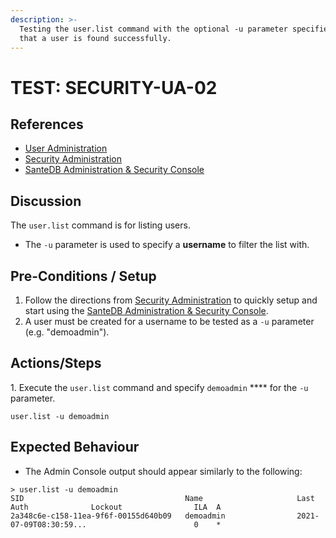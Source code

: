 ```yaml
---
description: >-
  Testing the user.list command with the optional -u parameter specified such
  that a user is found successfully.
---
```


# TEST: SECURITY-UA-02

## References

* [User Administration](../../../../../../operations/server-administration/santedb-icdr-admin-console/user-administration.md)
* [Security Administration](../../../../../../operations-1/system-administration/security-administration/#demo-environment)&#x20;
* [SanteDB Administration & Security Console](../../../../../../operations/server-administration/santedb-icdr-admin-console/)

## Discussion

The `user.list` command is for listing users.&#x20;

* The `-u` parameter is used to specify a **username** to filter the list with.

## Pre-Conditions / Setup

1. Follow the directions from [Security Administration](../../../../../../operations-1/system-administration/security-administration/#demo-environment) to quickly setup and start using the [SanteDB Administration & Security Console](../../../../../../operations/server-administration/santedb-icdr-admin-console/).
2. A user must be created for a username to be tested as a `-u` parameter (e.g. "demoadmin").

## Actions/Steps

1\. Execute the `user.list` command and specify `demoadmin` **** for the `-u` parameter.

```
user.list -u demoadmin
```

## Expected Behaviour

* The Admin Console output should appear similarly to the following:

```
> user.list -u demoadmin
SID                                    Name                     Last Auth              Lockout                ILA  A
2a348c6e-c158-11ea-9f6f-00155d640b09   demoadmin                2021-07-09T08:30:59...                        0    *
```

